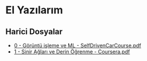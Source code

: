 # El Yazılarım

## Harici Dosyalar

* [0 - Görüntü işleme ve ML - SelfDrivenCarCourse.pdf](https://github.com/yedhrab/YArtificalIntelligent/tree/943d0fb6df85354a4b7fef1f98c7cc98b42a380d/El%20Yazılarım/0%20-%20Görüntü%20işleme%20ve%20ML%20-%20SelfDrivenCarCourse.pdf)
* [1 - Sinir Ağları ve Derin Öğrenme - Coursera.pdf](https://github.com/yedhrab/YArtificalIntelligent/tree/943d0fb6df85354a4b7fef1f98c7cc98b42a380d/El%20Yazılarım/1%20-%20Sinir%20Ağları%20ve%20Derin%20Öğrenme%20-%20Coursera.pdf)

